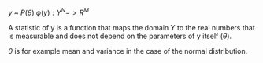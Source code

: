 
$y$ ~ $P(\theta)$
$\phi(y) : Y^N -> R^M$

A statistic of y is a function that maps the domain Y to the real numbers that is measurable and does not depend on the parameters of y itself ($\theta$).

$\theta$ is for example mean and variance in the case of the normal distribution.